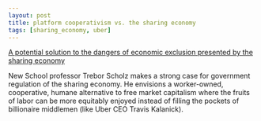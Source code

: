 ```yaml
---
layout: post
title: platform cooperativism vs. the sharing economy
tags: [sharing_economy, uber]
---
```

[A potential solution to the dangers of economic exclusion presented by the sharing economy](https://medium.com/@trebors/platform-cooperativism-vs-the-sharing-economy-2ea737f1b5ad#.akdfayp9o)

New School professor Trebor Scholz makes a strong case for government regulation of the sharing economy. He envisions a worker-owned, cooperative, humane alternative to free market capitalism where the fruits of labor can be more equitably enjoyed instead of filling the pockets of billionaire middlemen (like Uber CEO Travis Kalanick).
